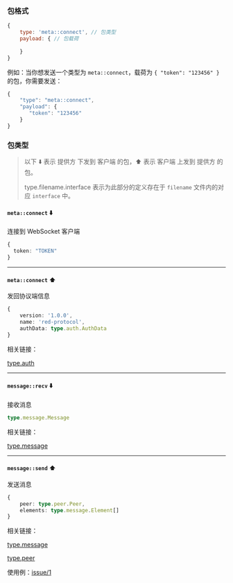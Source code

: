 
### 包格式

```js
{
    type: 'meta::connect', // 包类型
    payload: { // 包载荷
      
    }
}
```

例如：当你想发送一个类型为 `meta::connect`，载荷为 `{ "token": "123456" }` 的包，你需要发送：
```typescript
{
    "type": "meta::connect",
    "payload": { 
       "token": "123456"
    }
}
```

### 包类型

> 以下 ⬇️ 表示 提供方 下发到 客户端 的包，⬆️ 表示 客户端 上发到 提供方 的包。
>
> type.filename.interface 表示为此部分的定义存在于 `filename` 文件内的对应 `interface` 中。

#### `meta::connect` ⬇️
连接到 WebSocket 客户端

```typescript
{
  token: "TOKEN"
}
```

-----------

#### `meta::connect` ⬆️
发回协议端信息

```typescript
{
    version: '1.0.0',
    name: 'red-protocol',
    authData: type.auth.AuthData
}
```

相关链接：

[type.auth](https://github.com/BetterQQNT/QQNTRedProtocol/blob/main/types/auth.d.ts)

-----------

#### `message::recv` ⬇️
接收消息

```typescript
type.message.Message
```

相关链接：

[type.message](https://github.com/BetterQQNT/QQNTRedProtocol/blob/main/types/message.d.ts)

-----------

#### `message::send` ⬆️
发送消息

```typescript
{
    peer: type.peer.Peer,
    elements: type.message.Element[]
}
```

相关链接：

[type.message](https://github.com/BetterQQNT/QQNTRedProtocol/blob/main/types/message.d.ts)

[type.peer](https://github.com/BetterQQNT/QQNTRedProtocol/blob/main/types/peer.d.ts)

使用例：[issue/1](https://github.com/BetterQQNT/QQNTRedProtocol/issues/1)
